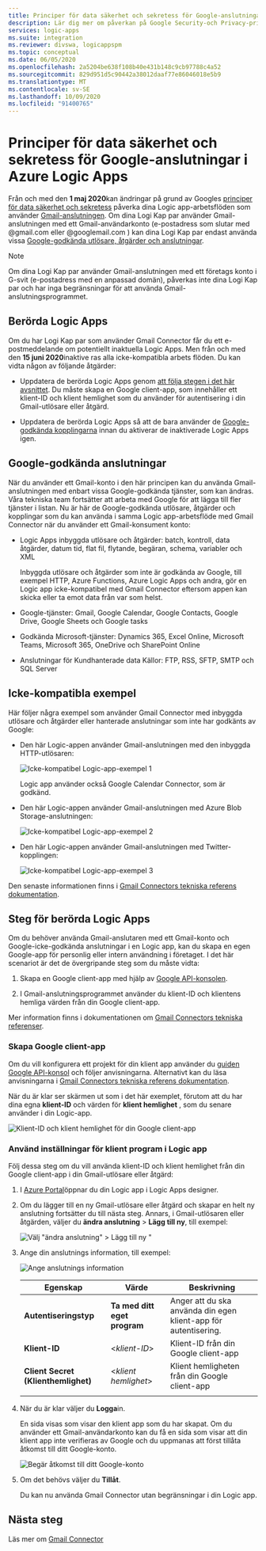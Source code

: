 ```yaml
---
title: Principer för data säkerhet och sekretess för Google-anslutningar
description: Lär dig mer om påverkan på Google Security-och Privacy-principer har på Google connectors, till exempel Gmail, i Azure Logic Apps
services: logic-apps
ms.suite: integration
ms.reviewer: divswa, logicappspm
ms.topic: conceptual
ms.date: 06/05/2020
ms.openlocfilehash: 2a5204be638f108b40e431b148c9cb97788c4a52
ms.sourcegitcommit: 829d951d5c90442a38012daaf77e86046018e5b9
ms.translationtype: MT
ms.contentlocale: sv-SE
ms.lasthandoff: 10/09/2020
ms.locfileid: "91400765"
---
```

# <a name="data-security-and-privacy-policies-for-google-connectors-in-azure-logic-apps"></a>Principer för data säkerhet och sekretess för Google-anslutningar i Azure Logic Apps

Från och med den **1 maj 2020**kan ändringar på grund av Googles [principer för data säkerhet och sekretess](https://www.blog.google/technology/safety-security/project-strobe/) påverka dina Logic app-arbetsflöden som använder [Gmail-anslutningen](/connectors/gmail/). Om dina Logi Kap par använder Gmail-anslutningen med ett Gmail-användarkonto (e-postadress som slutar med @gmail.com eller @googlemail.com ) kan dina Logi Kap par endast använda vissa [Google-godkända utlösare, åtgärder och anslutningar](#approved-connectors).

> [!NOTE]
> Om dina Logi Kap par använder Gmail-anslutningen med ett företags konto i G-svit (e-postadress med en anpassad domän), påverkas inte dina Logi Kap par och har inga begränsningar för att använda Gmail-anslutningsprogrammet.

## <a name="affected-logic-apps"></a>Berörda Logic Apps

Om du har Logi Kap par som använder Gmail Connector får du ett e-postmeddelande om potentiellt inaktuella Logic Apps. Men från och med den **15 juni 2020**inaktive ras alla icke-kompatibla arbets flöden. Du kan vidta någon av följande åtgärder:

* Uppdatera de berörda Logic Apps genom [att följa stegen i det här avsnittet](#update-affected-workflows). Du måste skapa en Google client-app, som innehåller ett klient-ID och klient hemlighet som du använder för autentisering i din Gmail-utlösare eller åtgärd.

* Uppdatera de berörda Logic Apps så att de bara använder de [Google-godkända kopplingarna](#approved-connectors) innan du aktiverar de inaktiverade Logic Apps igen.

<a name="approved-connectors"></a>

## <a name="google-approved-connectors"></a>Google-godkända anslutningar

När du använder ett Gmail-konto i den här principen kan du använda Gmail-anslutningen med enbart vissa Google-godkända tjänster, som kan ändras. Våra tekniska team fortsätter att arbeta med Google för att lägga till fler tjänster i listan. Nu är här de Google-godkända utlösare, åtgärder och kopplingar som du kan använda i samma Logic app-arbetsflöde med Gmail Connector när du använder ett Gmail-konsument konto:

* Logic Apps inbyggda utlösare och åtgärder: batch, kontroll, data åtgärder, datum tid, flat fil, flytande, begäran, schema, variabler och XML

  Inbyggda utlösare och åtgärder som inte är godkända av Google, till exempel HTTP, Azure Functions, Azure Logic Apps och andra, gör en Logic app icke-kompatibel med Gmail Connector eftersom appen kan skicka eller ta emot data från var som helst.

* Google-tjänster: Gmail, Google Calendar, Google Contacts, Google Drive, Google Sheets och Google tasks

* Godkända Microsoft-tjänster: Dynamics 365, Excel Online, Microsoft Teams, Microsoft 365, OneDrive och SharePoint Online

* Anslutningar för Kundhanterade data Källor: FTP, RSS, SFTP, SMTP och SQL Server

## <a name="non-compliant-examples"></a>Icke-kompatibla exempel

Här följer några exempel som använder Gmail Connector med inbyggda utlösare och åtgärder eller hanterade anslutningar som inte har godkänts av Google:

* Den här Logic-appen använder Gmail-anslutningen med den inbyggda HTTP-utlösaren:

  ![Icke-kompatibel Logic-app-exempel 1](./media/connectors-google-data-security-privacy-policy/not-compliant-logic-app-1.png)
  
  Logic app använder också Google Calendar Connector, som är godkänd.

* Den här Logic-appen använder Gmail-anslutningen med Azure Blob Storage-anslutningen:

  ![Icke-kompatibel Logic-app-exempel 2](./media/connectors-google-data-security-privacy-policy/not-compliant-logic-app-2.png)

* Den här Logic-appen använder Gmail-anslutningen med Twitter-kopplingen:

  ![Icke-kompatibel Logic-app-exempel 3](./media/connectors-google-data-security-privacy-policy/not-compliant-logic-app-3.png)

Den senaste informationen finns i [Gmail Connectors tekniska referens dokumentation](/connectors/gmail/).

<a name="update-affected-workflows"></a>

## <a name="steps-for-affected-logic-apps"></a>Steg för berörda Logic Apps

Om du behöver använda Gmail-anslutaren med ett Gmail-konto och Google-icke-godkända anslutningar i en Logic app, kan du skapa en egen Google-app för personlig eller intern användning i företaget. I det här scenariot är det de övergripande steg som du måste vidta:

1. Skapa en Google client-app med hjälp av [Google API-konsolen](https://console.developers.google.com).

1. I Gmail-anslutningsprogrammet använder du klient-ID och klientens hemliga värden från din Google client-app.

Mer information finns i dokumentationen om [Gmail Connectors tekniska referenser](/connectors/gmail/#authentication-and-bring-your-own-application).

### <a name="create-google-client-app"></a>Skapa Google client-app

Om du vill konfigurera ett projekt för din klient app använder du [guiden Google API-konsol](https://console.developers.google.com/start/api?id=gmail&credential=client_key) och följer anvisningarna. Alternativt kan du läsa anvisningarna i [Gmail Connectors tekniska referens dokumentation](/connectors/gmail/#authentication-and-bring-your-own-application).

När du är klar ser skärmen ut som i det här exemplet, förutom att du har dina egna **klient-ID** och värden för **klient hemlighet** , som du senare använder i din Logic-app.

![Klient-ID och klient hemlighet för din Google client-app](./media/connectors-google-data-security-privacy-policy/google-api-console.png)

### <a name="use-client-app-settings-in-logic-app"></a>Använd inställningar för klient program i Logic app

Följ dessa steg om du vill använda klient-ID och klient hemlighet från din Google client-app i din Gmail-utlösare eller åtgärd:

1. I [Azure Portal](https://portal.azure.com)öppnar du din Logic app i Logic Apps designer.

1. Om du lägger till en ny Gmail-utlösare eller åtgärd och skapar en helt ny anslutning fortsätter du till nästa steg. Annars, i Gmail-utlösaren eller åtgärden, väljer du **ändra anslutning**  >  **Lägg till ny**, till exempel:

   ![Välj "ändra anslutning" > Lägg till ny "](./media/connectors-google-data-security-privacy-policy/change-gmail-connection.png)

1. Ange din anslutnings information, till exempel:

   ![Ange anslutnings information](./media/connectors-google-data-security-privacy-policy/authentication-type-bring-your-own.png)

   | Egenskap | Värde | Beskrivning |
   |----------|-------|-------------|
   | **Autentiseringstyp** | **Ta med ditt eget program** | Anger att du ska använda din egen klient-app för autentisering. |
   | **Klient-ID** | <*klient-ID*> | Klient-ID från din Google client-app |
   | **Client Secret (Klienthemlighet)** | <*klient hemlighet*> | Klient hemligheten från din Google client-app |
   ||||

1. När du är klar väljer du **Logga**in.

   En sida visas som visar den klient app som du har skapat. Om du använder ett Gmail-användarkonto kan du få en sida som visar att din klient app inte verifieras av Google och du uppmanas att först tillåta åtkomst till ditt Google-konto.

   ![Begär åtkomst till ditt Google-konto](./media/connectors-google-data-security-privacy-policy/allow-access-authorized-domain.png)

1. Om det behövs väljer du **Tillåt**.

   Du kan nu använda Gmail Connector utan begränsningar i din Logic app.

## <a name="next-steps"></a>Nästa steg

Läs mer om [Gmail Connector](/connectors/gmail/)

